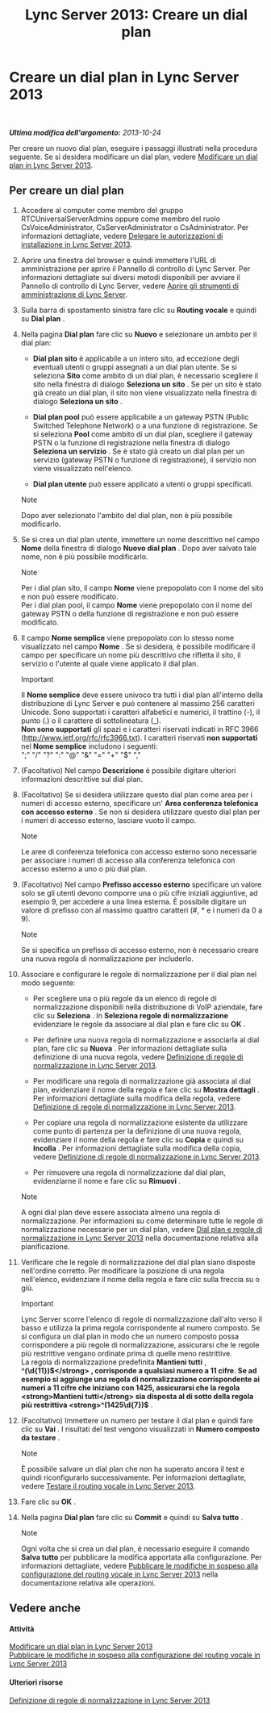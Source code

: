 ﻿---
title: 'Lync Server 2013: Creare un dial plan'
TOCTitle: Creare un dial plan
ms:assetid: d2fef3d0-7e78-4591-b712-d62ac71d71a5
ms:mtpsurl: https://technet.microsoft.com/it-it/library/Gg398909(v=OCS.15)
ms:contentKeyID: 49302061
ms.date: 08/24/2015
mtps_version: v=OCS.15
ms.translationtype: HT
---

# Creare un dial plan in Lync Server 2013

 

_**Ultima modifica dell'argomento:** 2013-10-24_

Per creare un nuovo dial plan, eseguire i passaggi illustrati nella procedura seguente. Se si desidera modificare un dial plan, vedere [Modificare un dial plan in Lync Server 2013](lync-server-2013-modify-a-dial-plan.md).

## Per creare un dial plan

1.  Accedere al computer come membro del gruppo RTCUniversalServerAdmins oppure come membro del ruolo CsVoiceAdministrator, CsServerAdministrator o CsAdministrator. Per informazioni dettagliate, vedere [Delegare le autorizzazioni di installazione in Lync Server 2013](lync-server-2013-delegate-setup-permissions.md).

2.  Aprire una finestra del browser e quindi immettere l'URL di amministrazione per aprire il Pannello di controllo di Lync Server. Per informazioni dettagliate sui diversi metodi disponibili per avviare il Pannello di controllo di Lync Server, vedere [Aprire gli strumenti di amministrazione di Lync Server](lync-server-2013-open-lync-server-administrative-tools.md).

3.  Sulla barra di spostamento sinistra fare clic su **Routing vocale** e quindi su **Dial plan** .

4.  Nella pagina **Dial plan** fare clic su **Nuovo** e selezionare un ambito per il dial plan:
    
      - **Dial plan sito** è applicabile a un intero sito, ad eccezione degli eventuali utenti o gruppi assegnati a un dial plan utente. Se si seleziona **Sito** come ambito di un dial plan, è necessario scegliere il sito nella finestra di dialogo **Seleziona un sito** . Se per un sito è stato già creato un dial plan, il sito non viene visualizzato nella finestra di dialogo **Seleziona un sito** .
    
      - **Dial plan pool** può essere applicabile a un gateway PSTN (Public Switched Telephone Network) o a una funzione di registrazione. Se si seleziona **Pool** come ambito di un dial plan, scegliere il gateway PSTN o la funzione di registrazione nella finestra di dialogo **Seleziona un servizio** . Se è stato già creato un dial plan per un servizio (gateway PSTN o funzione di registrazione), il servizio non viene visualizzato nell'elenco.
    
      - **Dial plan utente** può essere applicato a utenti o gruppi specificati.
    

    > [!NOTE]
    > Dopo aver selezionato l'ambito del dial plan, non è più possibile modificarlo.



5.  Se si crea un dial plan utente, immettere un nome descrittivo nel campo **Nome** della finestra di dialogo **Nuovo dial plan** . Dopo aver salvato tale nome, non è più possibile modificarlo.
    

    > [!NOTE]
    > Per i dial plan sito, il campo <STRONG>Nome</STRONG> viene prepopolato con il nome del sito e non può essere modificato.<BR>Per i dial plan pool, il campo <STRONG>Nome</STRONG> viene prepopolato con il nome del gateway PSTN o della funzione di registrazione e non può essere modificato.



6.  Il campo **Nome semplice** viene prepopolato con lo stesso nome visualizzato nel campo **Nome** . Se si desidera, è possibile modificare il campo per specificare un nome più descrittivo che rifletta il sito, il servizio o l'utente al quale viene applicato il dial plan.
    
    > [!important]  
    > Il <strong>Nome semplice</strong> deve essere univoco tra tutti i dial plan all'interno della distribuzione di Lync Server e può contenere al massimo 256 caratteri Unicode. Sono supportati i caratteri alfabetici e numerici, il trattino (-), il punto (.) o il carattere di sottolineatura (_).<br />    <strong>Non sono supportati</strong> gli spazi e i caratteri riservati indicati in RFC 3966 (http://www.ietf.org/rfc/rfc3966.txt). I caratteri riservati <strong>non supportati</strong> nel <strong>Nome semplice</strong> includono i seguenti:<br />    &quot;;&quot; &quot;/&quot; &quot;?&quot; &quot;:&quot; &quot;@&quot; &quot;&amp;&quot; &quot;=&quot; &quot;+&quot; &quot;$&quot; &quot;,&quot;

7.  (Facoltativo) Nel campo **Descrizione** è possibile digitare ulteriori informazioni descrittive sul dial plan.

8.  (Facoltativo) Se si desidera utilizzare questo dial plan come area per i numeri di accesso esterno, specificare un' **Area conferenza telefonica con accesso esterno** . Se non si desidera utilizzare questo dial plan per i numeri di accesso esterno, lasciare vuoto il campo.
    

    > [!NOTE]
    > Le aree di conferenza telefonica con accesso esterno sono necessarie per associare i numeri di accesso alla conferenza telefonica con accesso esterno a uno o più dial plan.



9.  (Facoltativo) Nel campo **Prefisso accesso esterno** specificare un valore solo se gli utenti devono comporre una o più cifre iniziali aggiuntive, ad esempio 9, per accedere a una linea esterna. È possibile digitare un valore di prefisso con al massimo quattro caratteri (\#, \* e i numeri da 0 a 9).
    

    > [!NOTE]
    > Se si specifica un prefisso di accesso esterno, non è necessario creare una nuova regola di normalizzazione per includerlo.



10. Associare e configurare le regole di normalizzazione per il dial plan nel modo seguente:
    
      - Per scegliere una o più regole da un elenco di regole di normalizzazione disponibili nella distribuzione di VoIP aziendale, fare clic su **Seleziona** . In **Seleziona regole di normalizzazione** evidenziare le regole da associare al dial plan e fare clic su **OK** .
    
      - Per definire una nuova regola di normalizzazione e associarla al dial plan, fare clic su **Nuova** . Per informazioni dettagliate sulla definizione di una nuova regola, vedere [Definizione di regole di normalizzazione in Lync Server 2013](lync-server-2013-defining-normalization-rules.md).
    
      - Per modificare una regola di normalizzazione già associata al dial plan, evidenziare il nome della regola e fare clic su **Mostra dettagli** . Per informazioni dettagliate sulla modifica della regola, vedere [Definizione di regole di normalizzazione in Lync Server 2013](lync-server-2013-defining-normalization-rules.md).
    
      - Per copiare una regola di normalizzazione esistente da utilizzare come punto di partenza per la definizione di una nuova regola, evidenziare il nome della regola e fare clic su **Copia** e quindi su **Incolla** . Per informazioni dettagliate sulla modifica della copia, vedere [Definizione di regole di normalizzazione in Lync Server 2013](lync-server-2013-defining-normalization-rules.md).
    
      - Per rimuovere una regola di normalizzazione dal dial plan, evidenziarne il nome e fare clic su **Rimuovi** .
    

    > [!NOTE]
    > A ogni dial plan deve essere associata almeno una regola di normalizzazione. Per informazioni su come determinare tutte le regole di normalizzazione necessarie per un dial plan, vedere <A href="lync-server-2013-dial-plans-and-normalization-rules.md">Dial plan e regole di normalizzazione in Lync Server 2013</A> nella documentazione relativa alla pianificazione.



11. Verificare che le regole di normalizzazione del dial plan siano disposte nell'ordine corretto. Per modificare la posizione di una regola nell'elenco, evidenziare il nome della regola e fare clic sulla freccia su o giù.
    
    > [!important]  
    > Lync Server scorre l'elenco di regole di normalizzazione dall'alto verso il basso e utilizza la prima regola corrispondente al numero composto. Se si configura un dial plan in modo che un numero composto possa corrispondere a più regole di normalizzazione, assicurarsi che le regole più restrittive vengano ordinate prima di quelle meno restrittive.<br />    La regola di normalizzazione predefinita <strong>Mantieni tutti</strong> , <strong>^(\d{11})$</strong> , corrisponde a qualsiasi numero a 11 cifre. Se ad esempio si aggiunge una regola di normalizzazione corrispondente ai numeri a 11 cifre che iniziano con 1425, assicurarsi che la regola <strong>Mantieni tutti</strong> sia disposta al di sotto della regola più restrittiva <strong>^(1425\d{7})$</strong> .

12. (Facoltativo) Immettere un numero per testare il dial plan e quindi fare clic su **Vai** . I risultati del test vengono visualizzati in **Numero composto da testare** .
    

    > [!NOTE]
    > È possibile salvare un dial plan che non ha superato ancora il test e quindi riconfigurarlo successivamente. Per informazioni dettagliate, vedere <A href="lync-server-2013-test-voice-routing.md">Testare il routing vocale in Lync Server 2013</A>.



13. Fare clic su **OK** .

14. Nella pagina **Dial plan** fare clic su **Commit** e quindi su **Salva tutto** .
    

    > [!NOTE]
    > Ogni volta che si crea un dial plan, è necessario eseguire il comando <STRONG>Salva tutto</STRONG> per pubblicare la modifica apportata alla configurazione. Per informazioni dettagliate, vedere <A href="lync-server-2013-publish-pending-changes-to-the-voice-routing-configuration.md">Pubblicare le modifiche in sospeso alla configurazione del routing vocale in Lync Server 2013</A> nella documentazione relativa alle operazioni.



## Vedere anche

#### Attività

[Modificare un dial plan in Lync Server 2013](lync-server-2013-modify-a-dial-plan.md)  
[Pubblicare le modifiche in sospeso alla configurazione del routing vocale in Lync Server 2013](lync-server-2013-publish-pending-changes-to-the-voice-routing-configuration.md)  

#### Ulteriori risorse

[Definizione di regole di normalizzazione in Lync Server 2013](lync-server-2013-defining-normalization-rules.md)

